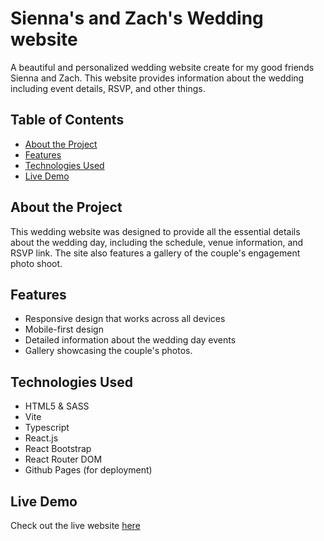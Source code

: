 # Sienna's and Zach's Wedding website

A beautiful and personalized wedding website create for my good friends Sienna and Zach. This website provides information about the wedding including event details, RSVP, and other things.

## Table of Contents
- [About the Project](#about-the-project)
- [Features](#features)
- [Technologies Used](#technologies-used)
- [Live Demo](#live-demo)

## About the Project

This wedding website was designed to provide all the essential details about the wedding day, including the schedule, venue information, and RSVP link. 
The site also features a gallery of the couple's engagement photo shoot.

## Features
- Responsive design that works across all devices
- Mobile-first design
- Detailed information about the wedding day events
- Gallery showcasing the couple's photos.

## Technologies Used
- HTML5 & SASS
- Vite
- Typescript
- React.js
- React Bootstrap
- React Router DOM
- Github Pages (for deployment)

## Live Demo

Check out the live website [here](szmarriedinmaui.com)
